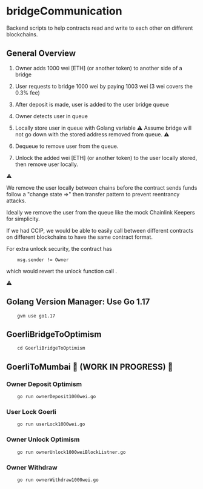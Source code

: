 # bridgeCommunication

Backend scripts to help contracts read and write to each other on different blockchains.

## General Overview

1. Owner adds 1000 wei [ETH] (or another token) to another side of a bridge

2. User requests to bridge 1000 wei by paying 1003 wei (3 wei covers the 0.3% fee)

3. After deposit is made, user is added to the user bridge queue

4. Owner detects user in queue

5. Locally store user in queue with Golang variable  :warning: Assume bridge will not go down with the stored address removed from queue. :warning:

6. Dequeue to remove user from the queue.

7. Unlock the added wei [ETH] (or another token) to the user locally stored, then remove user locally.

:warning:

We remove the user locally between chains before the contract sends funds follow a "change state =>" then transfer pattern to prevent reentrancy attacks.

Ideally we remove the user from the queue like the mock Chainlink Keepers for simplicity.

If we had CCIP, we would be able to easily call between different contracts on different blockchains to have the same contract format.

For extra unlock security, the contract has

        msg.sender != Owner

which would revert the unlock function call .

:warning:

## Golang Version Manager: Use Go 1.17

        gvm use go1.17

## GoerliBridgeToOptimism

        cd GoerliBridgeToOptimism

## GoerliToMumbai :red_circle: (WORK IN PROGRESS) :red_circle:

### Owner Deposit Optimism

        go run ownerDeposit1000wei.go

### User Lock Goerli

        go run userLock1000wei.go

### Owner Unlock Optimism

        go run ownerUnlock1000weiBlockListner.go

### Owner Withdraw

        go run ownerWithdraw1000wei.go
